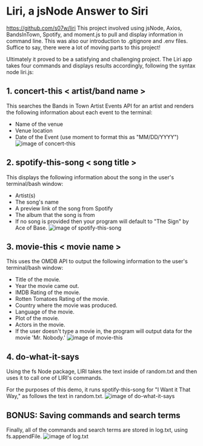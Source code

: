 # Liri, a jsNode Answer to Siri
https://github.com/s07w/liri
This project involved using jsNode, Axios, BandsInTown, Spotify, and moment.js to pull and display information in command line. This was also our introduction to .gitignore and .env files. Suffice to say, there were a lot of moving parts to this project!

Ultimately it proved to be a satisfying and challenging project. The Liri app takes four commands and displays results accordingly, following the syntax node liri.js:

## 1. concert-this < artist/band name >
This searches the Bands in Town Artist Events API for an artist and renders the following information about each event to the terminal:

* Name of the venue
* Venue location
* Date of the Event (use moment to format this as "MM/DD/YYYY")
![image of concert-this](https://i.imgur.com/MLN8OCQ.png)

## 2. spotify-this-song < song title >
This displays the following information about the song in the user's terminal/bash window:

* Artist(s)
* The song's name
* A preview link of the song from Spotify
* The album that the song is from
* If no song is provided then your program will default to "The Sign" by Ace of Base.
![image of spotify-this-song](https://i.imgur.com/sBUZ6QB.png)

## 3. movie-this < movie name >
This uses the OMDB API to output the following information to the user's terminal/bash window:

* Title of the movie.
* Year the movie came out.
* IMDB Rating of the movie.
* Rotten Tomatoes Rating of the movie.
* Country where the movie was produced.
* Language of the movie.
* Plot of the movie.
* Actors in the movie.
* If the user doesn't type a movie in, the program will output data for the movie 'Mr. Nobody.'
![image of movie-this](https://i.imgur.com/z9KjXq3.png)

## 4. do-what-it-says
Using the fs Node package, LIRI takes the text inside of random.txt and then uses it to call one of LIRI's commands.

For the purposes of this demo, it runs spotify-this-song for "I Want it That Way," as follows the text in random.txt.
![image of do-what-it-says](https://i.imgur.com/0ayMJmV.png)

## BONUS: Saving commands and search terms
Finally, all of the commands and search terms are stored in log.txt, using fs.appendFile.
![image of log.txt](https://i.imgur.com/hU16itD.png)

